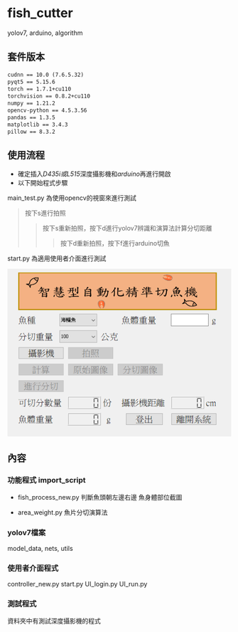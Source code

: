 # fish_cutter
 yolov7, arduino, algorithm


##   套件版本
```
cudnn == 10.0 (7.6.5.32)
pyqt5 == 5.15.6
torch == 1.7.1+cu110
torchvision == 0.8.2+cu110
numpy == 1.21.2
opencv-python == 4.5.3.56
pandas == 1.3.5
matplotlib == 3.4.3
pillow == 8.3.2
```

##   使用流程
-   確定插入*D435i或L515*深度攝影機和*arduino*再進行開啟
-   以下開始程式步驟

main_test.py 為使用opencv的視窗來進行測試

>  按下s進行拍照
>>  按下s重新拍照，按下d進行yolov7辨識和演算法計算分切距離
>>>  按下d重新拍照，按下f進行arduino切魚

start.py 為適用使用者介面進行測試

![GITHUB]( picture/readme.png "使用者介面")


##  內容

### 功能程式 import_script

-   fish_process_new.py
判斷魚頭朝左邊右邊
魚身體部位截圖

-   area_weight.py
魚片分切演算法

### yolov7檔案
model_data, nets, utils

### 使用者介面程式
controller_new.py
start.py
UI_login.py
UI_run.py

### 測試程式
資料夾中有測試深度攝影機的程式

